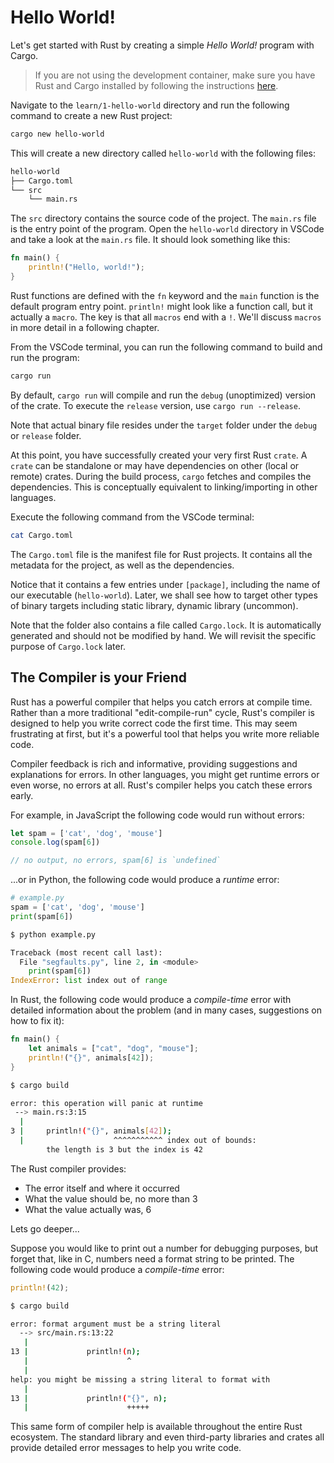 # Hello World!

Let's get started with Rust by creating a simple *Hello World!* program with Cargo.

> If you are not using the development container, make sure you have Rust and Cargo installed by following the instructions [here](https://www.rust-lang.org/tools/install).

Navigate to the `learn/1-hello-world` directory and run the following command to create a new Rust project:

```bash
cargo new hello-world
```

This will create a new directory called `hello-world` with the following files:

```bash
hello-world
├── Cargo.toml
└── src
    └── main.rs
```

The `src` directory contains the source code of the project. The `main.rs` file is the entry point of the program. Open the `hello-world` directory in VSCode and take a look at the `main.rs` file. It should look something like this:

```rust
fn main() {
    println!("Hello, world!");
}
```

Rust functions are defined with the `fn` keyword and the `main` function is the default program entry point. `println!` might look like a function call, but it actually a `macro`. The key is that all `macros` end with a `!`. We'll discuss `macros` in more detail in a following chapter.

From the VSCode terminal, you can run the following command to build and run the program:

```bash
cargo run
```

By default, `cargo run` will compile and run the `debug` (unoptimized) version of the crate. To execute the `release` version, use `cargo run --release`.

Note that actual binary file resides under the `target` folder under the `debug` or `release` folder.

At this point, you have successfully created your very first Rust `crate`. A `crate` can be standalone or may have dependencies on other (local or remote) crates. During the build process, `cargo` fetches and compiles the dependencies. This is conceptually equivalent to linking/importing in other languages.

Execute the following command from the VSCode terminal:

```bash
cat Cargo.toml
```

The `Cargo.toml` file is the manifest file for Rust projects. It contains all the metadata for the project, as well as the dependencies.

Notice that it contains a few entries under `[package]`, including the name of our executable (`hello-world`). Later, we shall see how to target other types of binary targets including static library, dynamic library (uncommon).

Note that the folder also contains a file called `Cargo.lock`. It is automatically generated and should not be modified by hand. We will revisit the specific purpose of `Cargo.lock` later.

## The Compiler is your Friend

Rust has a powerful compiler that helps you catch errors at compile time. Rather than a more traditional "edit-compile-run" cycle, Rust's compiler is designed to help you write correct code the first time. This may seem frustrating at first, but it's a powerful tool that helps you write more reliable code.

Compiler feedback is rich and informative, providing suggestions and explanations for errors. In other languages, you might get runtime errors or even worse, no errors at all. Rust's compiler helps you catch these errors early.

For example, in JavaScript the following code would run without errors:

```javascript
let spam = ['cat', 'dog', 'mouse']
console.log(spam[6])

// no output, no errors, spam[6] is `undefined`
```

...or in Python, the following code would produce a *runtime* error:

```python
# example.py
spam = ['cat', 'dog', 'mouse']
print(spam[6])
```

```python
$ python example.py

Traceback (most recent call last):
  File "segfaults.py", line 2, in <module>
    print(spam[6])
IndexError: list index out of range
```

In Rust, the following code would produce a *compile-time* error with detailed information about the problem (and in many cases, suggestions on how to fix it):

```rust
fn main() {
    let animals = ["cat", "dog", "mouse"];
    println!("{}", animals[42]);
}
```

```bash
$ cargo build

error: this operation will panic at runtime
 --> main.rs:3:15
  |
3 |     println!("{}", animals[42]);
  |                    ^^^^^^^^^^^ index out of bounds:
        the length is 3 but the index is 42
```

The Rust compiler provides:

- The error itself and where it occurred
- What the value should be, no more than 3
- What the value actually was, 6

Lets go deeper...

Suppose you would like to print out a number for debugging purposes, but forget that, like in C, numbers need a format string to be printed. The following code would produce a *compile-time* error:

```rust
println!(42);
```

```bash
$ cargo build

error: format argument must be a string literal
  --> src/main.rs:13:22
   |
13 |             println!(n);
   |                      ^
   |
help: you might be missing a string literal to format with
   |
13 |             println!("{}", n);
   |                      +++++
```

This same form of compiler help is available throughout the entire Rust ecosystem. The standard library and even third-party libraries and crates all provide detailed error messages to help you write code.
